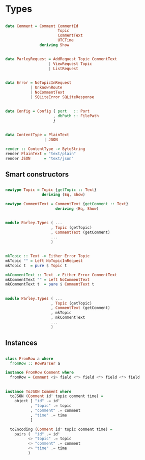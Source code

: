 # Types

##

<!--
Haskell programmers talk a lot about types, and with good reason.

 - Model the domain
 - Reduce the number of possible programs
 - Less need for documentation
-->

```haskell
data Comment = Comment CommentId
                       Topic
                       CommentText
                       UTCTime
               deriving Show
```

##

```haskell
data ParleyRequest = AddRequest Topic CommentText
                   | ViewRequest Topic
                   | ListRequest
```

<!--
Mentioned our "spec" before with 3 operations. Put them in a sum type.
CLOSED TYPE - there are exactly 3 possible requests we'll have to handle. Compare
that to the universe of strings or an open inheritance hierarchy.

With warnings turned on and warnings as errors, we get a compile-time error anywhere our code
doesn't account for the new request.
-->

##

```haskell
data Error = NoTopicInRequest
           | UnknownRoute
           | NoCommentText
           | SQLiteError SQLiteResponse
```

<!--
Note that we use sqlite-simple-errors to catch SQLite exceptions and turn them into errors
Same benefits of sum types - these are ALL possible errors.
-->

##

```haskell
data Config = Config { port   :: Port
                     , dbPath :: FilePath
                     }
```

##

```haskell
data ContentType = PlainText
                 | JSON

render :: ContentType -> ByteString
render PlainText = "text/plain"
render JSON      = "text/json"
```

## Smart constructors

##

```haskell
newtype Topic = Topic {getTopic :: Text}
                deriving (Eq, Show)

newtype CommentText = CommentText {getComment :: Text}
                      deriving (Eq, Show)
```

<!--
We use newtypes as "free" wrappers around Text fields.
 - prevents mistakes by allowing the type system to tell us when we're using the wrong `Text`
 - makes it clear which values are which
 - acts as documentation
 - free because the type information gets stripped away at compile time and becomes whatever
   the contained type is - in this case `Text`
-->

##

```haskell
module Parley.Types ( ...
                    , Topic (getTopic)
                    , CommentText (getComment)
                    ...
                    )
```

##

```haskell
mkTopic :: Text -> Either Error Topic
mkTopic "" = Left NoTopicInRequest
mkTopic t  = pure $ Topic t

mkCommentText :: Text -> Either Error CommentText
mkCommentText "" = Left NoCommentText
mkCommentText t  = pure $ CommentText t
```

##

```haskell
module Parley.Types ( ...
                    , Topic (getTopic)
                    , CommentText (getComment)
                    , mkTopic
                    , mkCommentText
                    ...
                    )
```

## Instances

##

```haskell
class FromRow a where
  fromRow :: RowParser a

instance FromRow Comment where
  fromRow = Comment <$> field <*> field <*> field <*> field
```

<!--
`field :: FromField a => Database.SQLite.Simple.Internal.RowParser a`

Each call to `field` _must_ correspond, in order, to fields returned by a query
-->

##

```haskell
instance ToJSON Comment where
  toJSON (Comment id' topic comment time) =
    object [ "id" .= id'
           , "topic" .= topic
           , "comment" .= comment
           , "time" .= time
           ]

  toEncoding (Comment id' topic comment time) =
    pairs (  "id" .= id'
          <> "topic" .= topic
          <> "comment" .= comment
          <> "time" .= time
          )
```

<!--
Could have got these for free, but names would correspond to field names in
record - not as nice
-->

